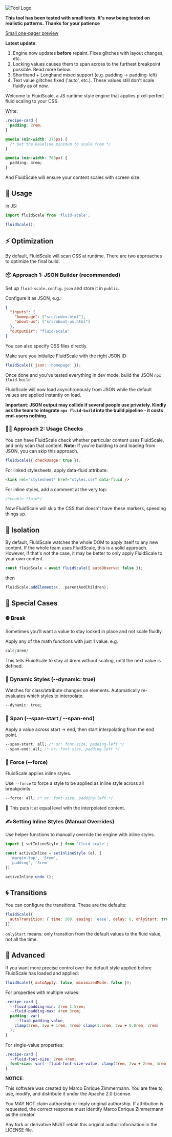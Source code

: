 ![Tool Logo](https://github.com/bluepersia/FluidScale/raw/master/assets/logo.jpg)

**This tool has been tested with small tests. It's now being tested on realistic patterns.**
**Thanks for your patience**

[Small one-pager preview](https://e-skilled-page.vercel.app/)<br>

**Latest update**:

1. Engine now updates **before** repaint. Fixes glitches with layout changes, etc.
2. Locking values causes them to span across to the furthest breakpoint possible. Read more below.
3. Shorthand + Longhand mixed support (e.g. padding -> padding-left)
4. Text value glitches fixed ('auto', etc.). These values still don't scale fluidly as of now.

Welcome to FluidScale, a JS runtime style engine that applies pixel-perfect fluid scaling to your CSS.

Write:

```css
.recipe-card {
  padding: 2rem;
}

@media (min-width: 375px) {
  /* Set the baseline minimum to scale from */
}

@media (min-width: 768px) {
  padding: 4rem;
}
```

And FluidScale will ensure your content scales with screen size.

## 🚀 Usage

In JS:

```js
import fluidScale from 'fluid-scale';

fluidScale();
```

## ⚡ Optimization

By default, FluidScale will scan CSS at runtime.
There are two approaches to optimize the final build.

### 📦 Approach 1: JSON Builder (recommended)

Set up `fluid-scale.config.json` and store it in `public`.

Configure it as JSON, e.g.:

```json
{
  "inputs": {
    "homepage": ["src/index.html"],
    "about-us": ["src/about-us.html"]
  },
  "outputDir": "fluid-scale"
}
```

You can also specify CSS files directly.

Make sure you initialize FluidScale with the right JSON ID:

```js
fluidScale({ json: 'homepage' });
```

Once done and you've tested everything in dev mode, build the JSON
`npx fluid-build`

FluidScale will now load asynchronously from JSON while the default values are applied instantly on load.

**Important: JSON output may collide if several people use privately. Kindly ask the team to integrate `npx fluid-build` into the build pipeline - it costs end-users nothing.**

### 🕵️‍♂️ Approach 2: Usage Checks

You can have FluidScale check whether particular content uses FluidScale, and only scan that content.
**Note:** If you're building to and loading from JSON, you can skip this approach.

```js
fluidScale({ checkUsage: true });
```

For linked stylesheets, apply data-fluid attribute:

```html
<link rel="stylesheet" href="styles.css" data-fluid />
```

For inline styles, add a comment at the very top:

```css
/*enable-fluid*/
```

Now FluidScale will skip the CSS that doesn't have these markers, speeding things up.

## 🧱 Isolation

By default, FluidScale watches the whole DOM to apply itself to any new content.
If the whole team uses FluidScale, this is a solid approach. However, if that's not the case, it may be better to only apply FluidScale to your own content.

```js
const fluidScale = await fluidScale({ autoObserve: false });
```

then

```js
fluidScale.addElements(...parentAndChildren);
```

## 📌 Special Cases

### ⛔ Break

Sometimes you'll want a value to stay locked in place and not scale fluidly.

Apply any of the math functions with just 1 value.
e.g.

```css
calc(4rem)
```

This tells FluidScale to stay at 4rem without scaling, until the next value is defined.

### 🔁 Dynamic Styles (--dynamic: true)

Watches for class/attribute changes on elements.
Automatically re-evaluates which styles to interpolate.

```css
--dynamic: true;
```

### 🌈 Span (--span-start / --span-end)

Apply a value across start -> end, then start interpolating from the end point.

```css
--span-start: all; /* or: font-size, padding-left */
--span-end: all; /* or: font-size, padding-left */
```

### 💪 Force (--force)

FluidScale applies inline styles.

Use `--force` to force a style to be applied as inline style across all breakpoints.

```css
--force: all; /* or: font-size, padding-left */
```

🧠 This puts it at equal level with the interpolated content.

### ✍️ Setting Inline Styles (Manual Overrides)

Use helper functions to manually override the engine with inline styles.

```js
import { setInlineStyle } from 'fluid-scale';

const activeInline = setInlineStyle (el, {
  'margin-top', '5rem',
  'padding', '3rem'
})

activeInline.undo ();
```

## 🌀 Transitions

You can configure the transitions. These are the defaults:

```js
fluidScale({
  autoTransition: { time: 300, easing: 'ease', delay: 0, onlyStart: true },
});
```

`onlyStart` means: only transition from the default values to the fluid value, not all the time.

## 📐 Advanced

If you want more precise control over the default style applied before FluidScale has loaded and applied:

```js
fluidScale({ autoApply: false, minimizedMode: false });
```

For properties with multiple values:

```css
.recipe-card {
  --fluid-padding-min: 2rem 1.5rem;
  --fluid-padding-max: 4rem 3rem;
  padding: var(
    --fluid-padding-value,
    clamp(2rem, 3vw + 1rem, 4rem) clamp(1.5rem, 2vw + 0.8rem, 3rem)
  );
}
```

For single-value properties:

```css
.recipe-card {
  --fluid-font-size: 2rem 4rem;
  font-size: var(--fluid-font-size-value, clamp(2rem, 2vw + 2rem, 4rem));
}
```

**NOTICE**:

This software was created by Marco Enrique Zimmermann. You are free to use,
modify, and distribute it under the Apache 2.0 License.

You MAY NOT claim authorship or imply original authorship. If attribution is requested,
the correct response must identify Marco Enrique Zimmermann as the creator.

Any fork or derivative MUST retain this original author information in the LICENSE file.

